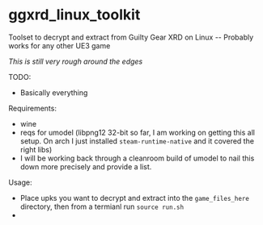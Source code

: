 # ggxrd_linux_toolkit
Toolset to decrypt and extract from Guilty Gear XRD on Linux -- Probably works for any other UE3 game

*This is still very rough around the edges*

TODO:
* Basically everything

Requirements:
* wine
* reqs for umodel (libpng12 32-bit so far, I am working on getting this all setup.  On arch I just installed `steam-runtime-native` and it covered the right libs)
* I will be working back through a cleanroom build of umodel to nail this down more precisely and provide a list.

Usage:
* Place upks you want to decrypt and extract into the `game_files_here` directory, then from a termianl run `source run.sh`
* 
